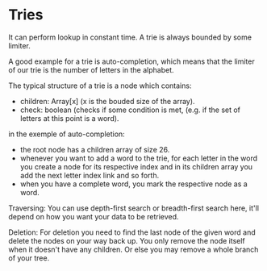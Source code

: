 # Tries
It can perform lookup in constant time.
A trie is always bounded by some limiter.

A good example for a trie is auto-completion, which means that the limiter of
our trie is the number of letters in the alphabet.

The typical structure of a trie is a node which contains:

- children: Array[x]<Node> (x is the bouded size of the array).
- check: boolean (checks if some condition is met, (e.g. if the set of 
  letters at this point is a word).

in the exemple of auto-completion:
- the root node has a children array of size 26.
- whenever you want to add a word to the trie, for each letter in the word
  you create a node for its respective index and in its children array you add
  the next letter index link and so forth.
- when you have a complete word, you mark the respective node as a word.

Traversing:
You can use depth-first search or breadth-first search here, it'll depend on
how you want your data to be retrieved.

Deletion:
For deletion you need to find the last node of the given word and delete the
nodes on your way back up.
You only remove the node itself when it doesn't have any children. Or else
you may remove a whole branch of your tree.
